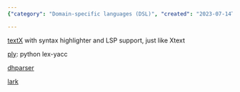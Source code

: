 ```yaml
---
{"category": "Domain-specific languages (DSL)", "created": "2023-07-14T15:01:05.331Z", "date": "2023-07-14 15:01:05", "description": "This article provides an overview of several Python-based domain-specific language (DSL) tools, such as TextX with syntax highlighting and LSP support, Ply offering lex-yacc functionality, DhParser, and Lark Parser. These tools are designed to help developers create and analyze DSLs efficiently within the Python ecosystem.", "modified": "2023-07-14T15:03:52.365Z", "tags": ["Python", "DSL tools", "TextX", "Syntax highlighting", "LSP support", "Ply", "Lex-yacc functionality", "DhParser", "Lark Parser"], "title": "Python DSL"}

---
```


[textX](https://github.com/textX/textX) with syntax highlighter and LSP support, just like Xtext

[ply](https://ply.readthedocs.io/en/latest/ply.html): python lex-yacc

[dhparser](https://pypi.org/project/dhparser/)

[lark](https://github.com/lark-parser/lark)
